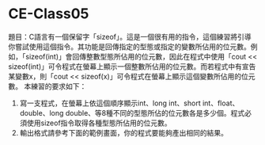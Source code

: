 # CE-Class05  
題目：C語言有一個保留字「sizeof」。這是一個很有用的指令，這個練習將引導你嘗試使用這個指令。其功能是回傳指定的型態或指定的變數所佔用的位元數。例如，「sizeof(int)」會回傳整數型態所佔用的位元數，因此在程式中使用「cout << sizeof(int)」可令程式在螢幕上顯示一個整數所佔用的位元數。而若程式中有宣告某變數x，則「cout << sizeof(x)」可令程式在螢幕上顯示這個變數所佔用的位元數。
本練習的要求如下：
1.	寫一支程式，在螢幕上依這個順序顯示int、long int、short int、float、double、long double、等8種不同的型態所佔的位元數各是多少個。程式必須使用sizeof指令取得各種型態所佔用的位元數。
2.	輸出格式請參考下面的範例畫面，你的程式要能夠產出相同的結果。
